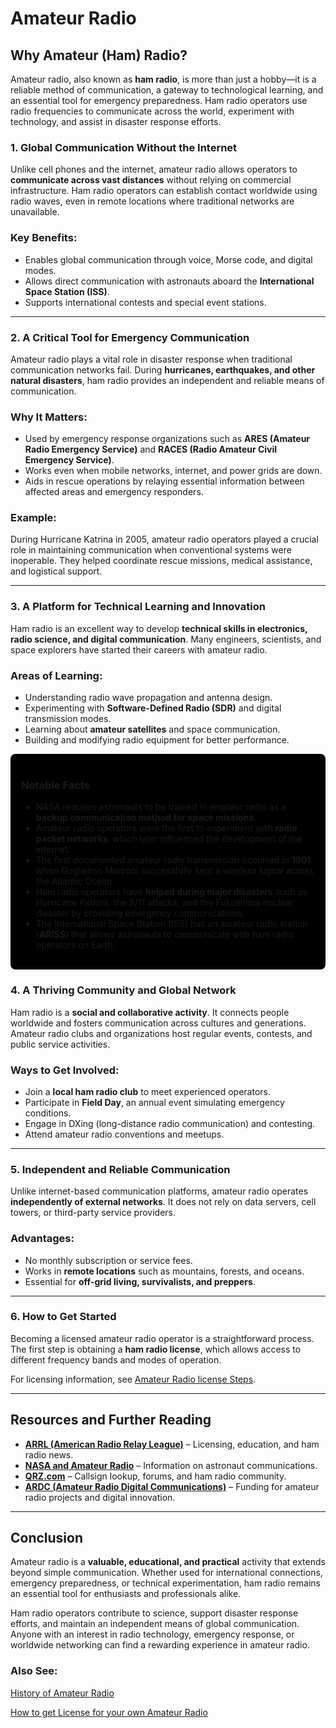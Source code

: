 # Amateur Radio

## Why Amateur (Ham) Radio?  

Amateur radio, also known as **ham radio**, is more than just a hobby—it is a reliable method of communication, a gateway to technological learning, and an essential tool for emergency preparedness. Ham radio operators use radio frequencies to communicate across the world, experiment with technology, and assist in disaster response efforts.  


### 1. Global Communication Without the Internet  

Unlike cell phones and the internet, amateur radio allows operators to **communicate across vast distances** without relying on commercial infrastructure. Ham radio operators can establish contact worldwide using radio waves, even in remote locations where traditional networks are unavailable.  

### Key Benefits:  
- Enables global communication through voice, Morse code, and digital modes.  
- Allows direct communication with astronauts aboard the **International Space Station (ISS)**.  
- Supports international contests and special event stations.  

---

### 2. A Critical Tool for Emergency Communication  

Amateur radio plays a vital role in disaster response when traditional communication networks fail. During **hurricanes, earthquakes, and other natural disasters**, ham radio provides an independent and reliable means of communication.  

### Why It Matters:  
- Used by emergency response organizations such as **ARES (Amateur Radio Emergency Service)** and **RACES (Radio Amateur Civil Emergency Service)**.  
- Works even when mobile networks, internet, and power grids are down.  
- Aids in rescue operations by relaying essential information between affected areas and emergency responders.  

### Example:  
During Hurricane Katrina in 2005, amateur radio operators played a crucial role in maintaining communication when conventional systems were inoperable. They helped coordinate rescue missions, medical assistance, and logistical support.  

---

### 3. A Platform for Technical Learning and Innovation  

Ham radio is an excellent way to develop **technical skills in electronics, radio science, and digital communication**. Many engineers, scientists, and space explorers have started their careers with amateur radio.  

### Areas of Learning:  
- Understanding radio wave propagation and antenna design.  
- Experimenting with **Software-Defined Radio (SDR)** and digital transmission modes.  
- Learning about **amateur satellites** and space communication.  
- Building and modifying radio equipment for better performance.  

<div style="border: 2px solid #000; padding: 15px; border-radius: 8px; background-color:rgb(0, 0, 0);">

### Notable Facts  

- NASA requires astronauts to be trained in amateur radio as a **backup communication method for space missions**.  
- Amateur radio operators were the first to experiment with **radio packet networks**, which later influenced the development of the internet.  
- The first documented amateur radio transmission occurred in **1901** when Guglielmo Marconi successfully sent a wireless signal across the Atlantic Ocean.  
- Ham radio operators have **helped during major disasters** such as Hurricane Katrina, the 9/11 attacks, and the Fukushima nuclear disaster by providing emergency communications.  
- The International Space Station (ISS) has an amateur radio station (**ARISS**) that allows astronauts to communicate with ham radio operators on Earth.  

</div>


### 4. A Thriving Community and Global Network  

Ham radio is a **social and collaborative activity**. It connects people worldwide and fosters communication across cultures and generations. Amateur radio clubs and organizations host regular events, contests, and public service activities.  

### Ways to Get Involved:  
- Join a **local ham radio club** to meet experienced operators.  
- Participate in **Field Day**, an annual event simulating emergency conditions.  
- Engage in DXing (long-distance radio communication) and contesting.  
- Attend amateur radio conventions and meetups.  

---

### 5. Independent and Reliable Communication  

Unlike internet-based communication platforms, amateur radio operates **independently of external networks**. It does not rely on data servers, cell towers, or third-party service providers.  

### Advantages:  
- No monthly subscription or service fees.  
- Works in **remote locations** such as mountains, forests, and oceans.  
- Essential for **off-grid living, survivalists, and preppers**.  

---

### 6. How to Get Started  

Becoming a licensed amateur radio operator is a straightforward process. The first step is obtaining a **ham radio license**, which allows access to different frequency bands and modes of operation.  

For licensing information, see [Amateur Radio license Steps](/en/amateurradio/license.md).  

---

## Resources and Further Reading  

- **[ARRL (American Radio Relay League)](https://www.arrl.org)** – Licensing, education, and ham radio news.  
- **[NASA and Amateur Radio](https://www.nasa.gov/mission_pages/station/research/experiments/explorer/Investigation.html?#id=1664)** – Information on astronaut communications.  
- **[QRZ.com](https://www.qrz.com)** – Callsign lookup, forums, and ham radio community.  
- **[ARDC (Amateur Radio Digital Communications)](https://www.ardc.net)** – Funding for amateur radio projects and digital innovation.  

---

## Conclusion  

Amateur radio is a **valuable, educational, and practical** activity that extends beyond simple communication. Whether used for international connections, emergency preparedness, or technical experimentation, ham radio remains an essential tool for enthusiasts and professionals alike.  

Ham radio operators contribute to science, support disaster response efforts, and maintain an independent means of global communication. Anyone with an interest in radio technology, emergency response, or worldwide networking can find a rewarding experience in amateur radio.  

### Also See:

[History of Amateur Radio](/en/amateurradio/history.md)

[How to get License for your own Amateur Radio](/en/amateurradio/license.md)

